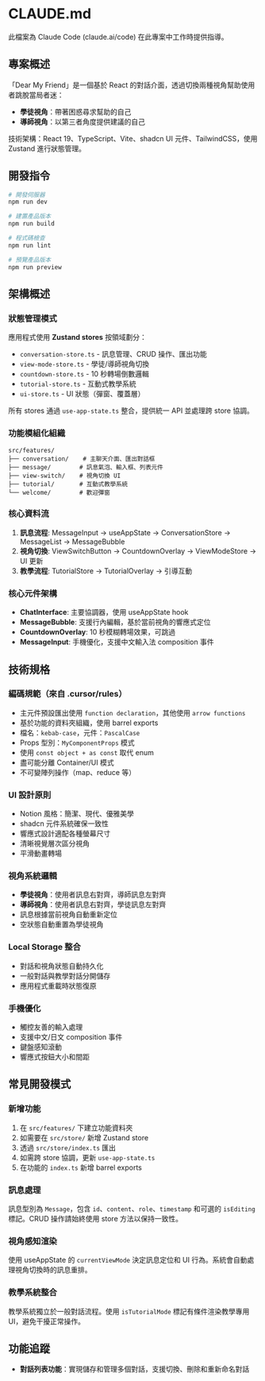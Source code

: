 # CLAUDE.md

此檔案為 Claude Code (claude.ai/code) 在此專案中工作時提供指導。

## 專案概述

「Dear My Friend」是一個基於 React 的對話介面，透過切換兩種視角幫助使用者跳脫當局者迷：
- **學徒視角**：帶著困惑尋求幫助的自己
- **導師視角**：以第三者角度提供建議的自己

技術架構：React 19、TypeScript、Vite、shadcn UI 元件、TailwindCSS，使用 Zustand 進行狀態管理。

## 開發指令

```bash
# 開發伺服器
npm run dev

# 建置產品版本
npm run build

# 程式碼檢查
npm run lint

# 預覽產品版本
npm run preview
```

## 架構概述

### 狀態管理模式
應用程式使用 **Zustand stores** 按領域劃分：
- `conversation-store.ts` - 訊息管理、CRUD 操作、匯出功能
- `view-mode-store.ts` - 學徒/導師視角切換
- `countdown-store.ts` - 10 秒轉場倒數邏輯
- `tutorial-store.ts` - 互動式教學系統
- `ui-store.ts` - UI 狀態（彈窗、覆蓋層）

所有 stores 通過 `use-app-state.ts` 整合，提供統一 API 並處理跨 store 協調。

### 功能模組化組織
```
src/features/
├── conversation/    # 主聊天介面、匯出對話框
├── message/        # 訊息氣泡、輸入框、列表元件
├── view-switch/    # 視角切換 UI
├── tutorial/       # 互動式教學系統
└── welcome/        # 歡迎彈窗
```

### 核心資料流
1. **訊息流程**: MessageInput → useAppState → ConversationStore → MessageList → MessageBubble
2. **視角切換**: ViewSwitchButton → CountdownOverlay → ViewModeStore → UI 更新
3. **教學流程**: TutorialStore → TutorialOverlay → 引導互動

### 核心元件架構
- **ChatInterface**: 主要協調器，使用 useAppState hook
- **MessageBubble**: 支援行內編輯，基於當前視角的響應式定位
- **CountdownOverlay**: 10 秒模糊轉場效果，可跳過
- **MessageInput**: 手機優化，支援中文輸入法 composition 事件

## 技術規格

### 編碼規範（來自 .cursor/rules）
- 主元件預設匯出使用 `function declaration`，其他使用 `arrow functions`
- 基於功能的資料夾組織，使用 barrel exports
- 檔名：`kebab-case`，元件：`PascalCase`
- Props 型別：`MyComponentProps` 模式
- 使用 `const object + as const` 取代 enum
- 盡可能分離 Container/UI 模式
- 不可變陣列操作（map、reduce 等）

### UI 設計原則
- Notion 風格：簡潔、現代、優雅美學
- shadcn 元件系統確保一致性
- 響應式設計適配各種螢幕尺寸
- 清晰視覺層次區分視角
- 平滑動畫轉場

### 視角系統邏輯
- **學徒視角**：使用者訊息右對齊，導師訊息左對齊
- **導師視角**：使用者訊息右對齊，學徒訊息左對齊
- 訊息根據當前視角自動重新定位
- 空狀態自動重置為學徒視角

### Local Storage 整合
- 對話和視角狀態自動持久化
- 一般對話與教學對話分開儲存
- 應用程式重載時狀態復原

### 手機優化
- 觸控友善的輸入處理
- 支援中文/日文 composition 事件
- 鍵盤感知滾動
- 響應式按鈕大小和間距

## 常見開發模式

### 新增功能
1. 在 `src/features/` 下建立功能資料夾
2. 如需要在 `src/store/` 新增 Zustand store
3. 透過 `src/store/index.ts` 匯出
4. 如需跨 store 協調，更新 `use-app-state.ts`
5. 在功能的 `index.ts` 新增 barrel exports

### 訊息處理
訊息型別為 `Message`，包含 `id`、`content`、`role`、`timestamp` 和可選的 `isEditing` 標記。CRUD 操作請始終使用 store 方法以保持一致性。

### 視角感知渲染
使用 useAppState 的 `currentViewMode` 決定訊息定位和 UI 行為。系統會自動處理視角切換時的訊息重排。

### 教學系統整合
教學系統獨立於一般對話流程。使用 `isTutorialMode` 標記有條件渲染教學專用 UI，避免干擾正常操作。

## 功能追蹤

- **對話列表功能**：實現儲存和管理多個對話，支援切換、刪除和重新命名對話